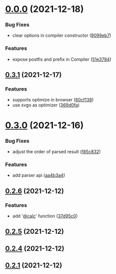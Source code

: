 # [0.0.0](https://github.com/beicause/csvg/compare/v0.3.1...v0.0.0) (2021-12-18)


### Bug Fixes

* clear options in compiler constructor ([9099eb7](https://github.com/beicause/csvg/commit/9099eb7404370a88a78d3292021ce1da9792d99c))


### Features

* expose postfix and prefix in Compiler ([51e3784](https://github.com/beicause/csvg/commit/51e3784d1375bd4e97d9e94f8f60d393618d9f58))



## [0.3.1](https://github.com/beicause/csvg/compare/v0.3.0...v0.3.1) (2021-12-17)


### Features

* supports optimize in browser ([60cf138](https://github.com/beicause/csvg/commit/60cf1384f4f556d9c41d060cc5b5c9e52c6e0860))
* use svgo as optimizer ([369d0fa](https://github.com/beicause/csvg/commit/369d0fa94a1d8999b7b9f2251a920a30133ef1fd))



# [0.3.0](https://github.com/beicause/csvg/compare/v0.2.6...v0.3.0) (2021-12-16)


### Bug Fixes

* adjust the order of parsed result ([f85c832](https://github.com/beicause/csvg/commit/f85c832fd1c186f421874463b958671364edc8aa))


### Features

* add parser api ([aa4b3a4](https://github.com/beicause/csvg/commit/aa4b3a4eb54441697c2a78692e0e4e98cc3a622d))



## [0.2.6](https://github.com/beicause/csvg/compare/v0.2.5...v0.2.6) (2021-12-12)


### Features

* add '[@calc](https://github.com/calc)' function ([37d95c0](https://github.com/beicause/csvg/commit/37d95c00c9fa89735af40d1e0f9d429e47fb4ad7))



## [0.2.5](https://github.com/beicause/csvg/compare/v0.2.4...v0.2.5) (2021-12-12)



## [0.2.4](https://github.com/beicause/csvg/compare/v0.2.1...v0.2.4) (2021-12-12)



## [0.2.1](https://github.com/beicause/csvg/compare/v0.2.0...v0.2.1) (2021-12-12)



